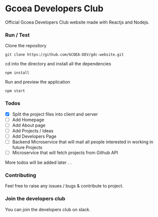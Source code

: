 # Gcoea Developers Club
Official Gcoea Developers Club website made with Reactjs and Nodejs.  

### Run / Test
Clone the repository
```
git clone https://github.com/GCOEA-DEV/gdc-website.git
```
cd into the directory and install all the dependencies
```
npm install
``` 
Run and preview the application
```
npm start
```

### Todos
- [X] Split the project files into client and server
- [ ] Add Homepage
- [ ] Add About page
- [ ] Add Projects / Ideas
- [ ] Add Developers Page 
- [ ] Backend Microservice that will mail all people interested in working in future Projects 
- [ ] Microservice that will fetch projects from Github API

More todos will be added later . . 

### Contributing
Feel free to raise any issues / bugs & contribute to project.

### Join the developers club
You can join the developers club on slack.
